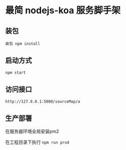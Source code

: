 # 最简 nodejs-koa 服务脚手架

## 装包
```
装包 npm install 
```
## 启动方式

```
npm start 
```

## 访问接口
```
http://127.0.0.1:5000/sourceMap/a
```

## 生产部署

在服务器环境全局安装pm2

在工程目录下执行 `npm run prod`